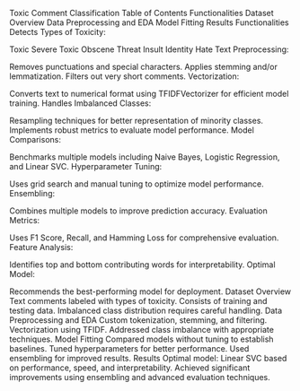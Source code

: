 Toxic Comment Classification
Table of Contents
Functionalities
Dataset Overview
Data Preprocessing and EDA
Model Fitting
Results
Functionalities
Detects Types of Toxicity:

Toxic
Severe Toxic
Obscene
Threat
Insult
Identity Hate
Text Preprocessing:

Removes punctuations and special characters.
Applies stemming and/or lemmatization.
Filters out very short comments.
Vectorization:

Converts text to numerical format using TFIDFVectorizer for efficient model training.
Handles Imbalanced Classes:

Resampling techniques for better representation of minority classes.
Implements robust metrics to evaluate model performance.
Model Comparisons:

Benchmarks multiple models including Naive Bayes, Logistic Regression, and Linear SVC.
Hyperparameter Tuning:

Uses grid search and manual tuning to optimize model performance.
Ensembling:

Combines multiple models to improve prediction accuracy.
Evaluation Metrics:

Uses F1 Score, Recall, and Hamming Loss for comprehensive evaluation.
Feature Analysis:

Identifies top and bottom contributing words for interpretability.
Optimal Model:

Recommends the best-performing model for deployment.
Dataset Overview
Text comments labeled with types of toxicity.
Consists of training and testing data.
Imbalanced class distribution requires careful handling.
Data Preprocessing and EDA
Custom tokenization, stemming, and filtering.
Vectorization using TFIDF.
Addressed class imbalance with appropriate techniques.
Model Fitting
Compared models without tuning to establish baselines.
Tuned hyperparameters for better performance.
Used ensembling for improved results.
Results
Optimal model: Linear SVC based on performance, speed, and interpretability.
Achieved significant improvements using ensembling and advanced evaluation techniques.
